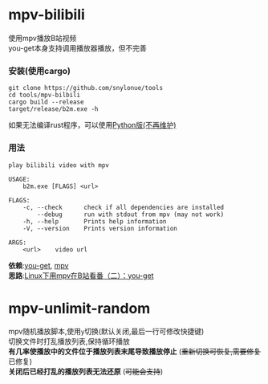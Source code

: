 # mpv-bilibili
使用mpv播放B站视频  
you-get本身支持调用播放器播放，但不完善

### 安装(使用cargo)
```
git clone https://github.com/snylonue/tools
cd tools/mpv-bilbili
cargo build --release
target/release/b2m.exe -h
```

如果无法编译rust程序，可以使用[Python版(不再维护)](mpv-bilibili/bilibili2mpv.py)

### 用法
```
play bilibili video with mpv

USAGE:
    b2m.exe [FLAGS] <url>

FLAGS:
    -c, --check      check if all dependencies are installed
        --debug      run with stdout from mpv (may not work)
    -h, --help       Prints help information
    -V, --version    Prints version information

ARGS:
    <url>    video url

```

**依赖**:[you-get](https://github.com/soimort/you-get), [mpv](https://mpv.io)  
**思路**:[Linux下用mpv在B站看番（二）：you-get](https://fspark.me/archives/Linux-mpv-bilibili-bangumi-you-get.html)  

# mpv-unlimit-random
mpv随机播放脚本,使用`y`切换(默认关闭,最后一行可修改快捷键)  
切换文件时打乱播放列表,保持循环播放  
**有几率使播放中的文件位于播放列表末尾导致播放停止** (~~重新切换可恢复,需要修复~~ 已修复)  
**关闭后已经打乱的播放列表无法还原** (~~可能会支持~~)


